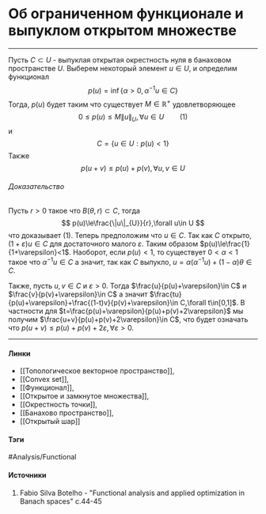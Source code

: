 # Об ограниченном функционале и выпуклом открытом множестве
***
Пусть $C\subset U$ - выпуклая открытая окрестность нуля в банаховом пространстве $U$. Выберем некоторый элемент $u\in U$, и определим функционал 
$$
p(u)=\inf\{\alpha>0,\alpha^{-1}u\in C\}
$$
Тогда, $p(u)$ будет таким что существует $M\in\mathbb{R}^{+}$ удовлетворяющее
$$
0\le p(u)\le M\|u\|_{U},\forall u\in U\qquad(1)
$$
и
$$
C=\{u\in U:p(u)<1\}
$$
Также 
$$
p(u+v)\le p(u)+p(v),\forall u,v\in U
$$

###### Доказательство
Пусть $r>0$ такое что $B(\theta,r)\subset C$, тогда
$$
p(u)\le\frac{\|u\|_{U}}{r},\forall u\in U
$$
что доказывает $(1)$. Теперь предположим что $u\in C$. Так как $C$ открыто, $(1+\varepsilon)u\in C$ для достаточного малого $\varepsilon$. Таким образом $p(u)\le\frac{1}{1+\varepsilon}<1$. Наоборот, если $p(u)<1$, то существует $0<\alpha<1$ такое что $\alpha^{-1}u\in C$ а значит, так как $C$ выпукло, $u=\alpha(\alpha^{-1}u)+(1-\alpha)\theta\in C$. 

Также, пусть $u,v\in C$ и $\varepsilon>0$. Тогда $\frac{u}{p(u)+\varepsilon}\in C$ и $\frac{v}{p(v)+\varepsilon}\in C$ а значит $\frac{tu}{p(u)+\varepsilon}+\frac{(1-t)v}{p(v)+\varepsilon}\in C,\forall t\in[0,1]$. В частности для $t=\frac{p(u)+\varepsilon}{p(u)+p(v)+2\varepsilon}$ мы получим $\frac{u+v}{p(u)+p(v)+2\varepsilon}\in C$, что будет означать что $p(u+v)\le p(u)+p(v)+2\varepsilon,\forall\varepsilon>0$.
***
#### Линки
- [[Топологическое векторное пространство]],
- [[Convex set]],
- [[Функционал]],
- [[Открытое и замкнутое множества]],
- [[Окрестность точки]],
- [[Банахово пространство]],
- [[Открытый шар]]
#### Тэги
 #Analysis/Functional 
#### Источники
1. Fabio Silva Botelho - "Functional analysis and applied optimization in Banach spaces" c.44-45